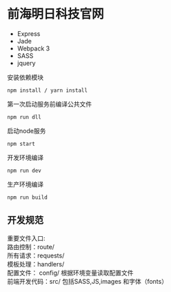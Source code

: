 # 前海明日科技官网

- Express
- Jade
- Webpack 3
- SASS
- jquery

安装依赖模块
```
npm install / yarn install
```

第一次启动服务前编译公共文件
```
npm run dll
```

启动node服务
```
npm start
```

开发环境编译
```
npm run dev
```

生产环境编译
```
npm run build
```

开发规范
--------
重要文件入口:
<br />
路由控制：route/
<br />
所有请求：requests/
<br />
模板处理：handlers/
<br />
配置文件： config/ 根据环境变量读取配置文件
<br/>
前端开发代码：src/  包括SASS,JS,images 和字体（fonts）
